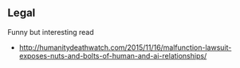 ## Legal


Funny but interesting read
* http://humanitydeathwatch.com/2015/11/16/malfunction-lawsuit-exposes-nuts-and-bolts-of-human-and-ai-relationships/